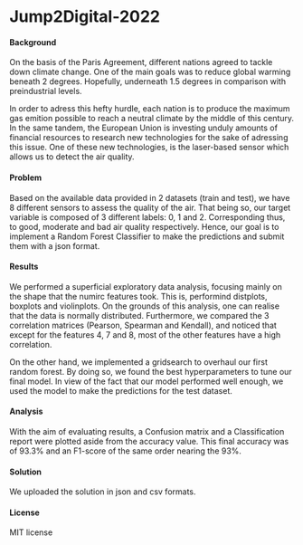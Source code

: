 # Jump2Digital-2022

#### Background

On the basis of the Paris Agreement, different nations agreed to tackle down climate change. One of the main goals was to reduce global warming beneath 2 degrees. Hopefully, underneath 1.5 degrees in comparison with preindustrial levels. 

In order to adress this hefty hurdle, each nation is to produce the maximum gas emition possible to reach a neutral climate by the middle of this century. In the same tandem, the European Union is investing unduly amounts of financial resources to research new technologies for the sake of adressing this issue. One of these new technologies, is the laser-based sensor which allows us to detect the air quality.

#### Problem

Based on the available data provided in 2 datasets (train and test), we have 8 different sensors to assess the quality of the air. That being so, our target variable is composed of 3 different labels: 0, 1 and 2. Corresponding thus, to good, moderate and bad air quality respectively. Hence, our goal is to implement a Random Forest Classifier to make the predictions and submit them with a json format. 

#### Results

We performed a superficial exploratory data analysis, focusing mainly on the shape that the numirc features took. This is, performind distplots, boxplots and violinplots. On the grounds of this analysis, one can realise that the data is normally distributed. Furthermore, we compared the 3 correlation matrices (Pearson, Spearman and Kendall), and noticed that except for the features 4, 7 and 8, most of the other features have a high correlation.

On the other hand, we implemented a gridsearch to overhaul our first random forest. By doing so, we found the best hyperparameters to tune our final model. In view of the fact that our model performed well enough, we used the model to make the predictions for the test dataset.

#### Analysis

With the aim of evaluating results, a Confusion matrix and a Classification report were plotted aside from the accuracy value. This final accuracy was of 93.3% and an F1-score of the same order nearing the 93%. 

#### Solution

We uploaded the solution in json and csv formats.

#### License

MIT license
